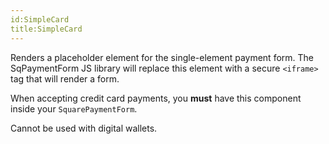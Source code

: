 ```yaml
---
id:SimpleCard
title:SimpleCard
---
```

Renders a placeholder element for the single-element payment form. The SqPaymentForm JS library will replace this element with
a secure `<iframe>` tag that will render a form.

When accepting credit card payments, you **must** have this component inside your `SquarePaymentForm`.

Cannot be used with digital wallets.
